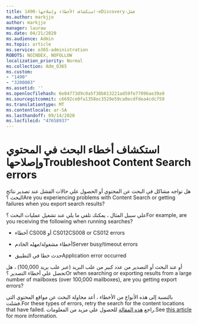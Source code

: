 ```yaml
---
title: 1490-استكشاف الأخطاء وإصلاحها-eDiscovery-فشل
ms.author: markjjo
author: markjjo
manager: lauraw
ms.date: 04/21/2020
ms.audience: Admin
ms.topic: article
ms.service: o365-administration
ROBOTS: NOINDEX, NOFOLLOW
localization_priority: Normal
ms.collection: Adm_O365
ms.custom:
- "1490"
- "3200003"
ms.assetid: ''
ms.openlocfilehash: 6e04773d9c0a5f30b613221ad59fe77096ae39a9
ms.sourcegitcommit: c6692ce0fa1358ec3529e59ca0ecdfdea4cdc759
ms.translationtype: MT
ms.contentlocale: ar-SA
ms.lasthandoff: 09/14/2020
ms.locfileid: "47658937"
---
```

# <a name="troubleshoot-content-search-errors"></a><span data-ttu-id="9ef36-102">استكشاف أخطاء البحث في المحتوي وإصلاحها</span><span class="sxs-lookup"><span data-stu-id="9ef36-102">Troubleshoot Content Search errors</span></span>

<span data-ttu-id="9ef36-103">هل تواجه مشاكل في البحث عن المحتوي أو الحصول علي حالات الفشل عند تصدير نتائج البحث ؟</span><span class="sxs-lookup"><span data-stu-id="9ef36-103">Are you experiencing problems with Content Search or getting failures when you export search results?</span></span>

<span data-ttu-id="9ef36-104">علي سبيل المثال ، يمكنك تلقي ما يلي عند تشغيل عمليات البحث ؟</span><span class="sxs-lookup"><span data-stu-id="9ef36-104">For example, are you receiving the following when running searches?</span></span>

- <span data-ttu-id="9ef36-105">أخطاء CS008 أو CS012</span><span class="sxs-lookup"><span data-stu-id="9ef36-105">CS008 or CS012 errors</span></span>

- <span data-ttu-id="9ef36-106">أخطاء مشغولة/مهله الخادم</span><span class="sxs-lookup"><span data-stu-id="9ef36-106">Server busy/timeout errors</span></span>

- <span data-ttu-id="9ef36-107">حدث خطا في التطبيق</span><span class="sxs-lookup"><span data-stu-id="9ef36-107">Application error occurred</span></span>

<span data-ttu-id="9ef36-108">أو عند البحث أو التصدير من عدد كبير من علب البريد (عبر علب بريد 100,000) ، هل تحصل علي أخطاء التصدير ؟</span><span class="sxs-lookup"><span data-stu-id="9ef36-108">Or when searching or exporting results from a large number of mailboxes (over 100,000 mailboxes), are you getting export errors?</span></span>

<span data-ttu-id="9ef36-109">بالنسبة إلى هذه الأنواع من الأخطاء ، أعد محاولة البحث عن مواقع المحتوي التي فشلت.</span><span class="sxs-lookup"><span data-stu-id="9ef36-109">For these types of errors, retry the search for the content locations that have failed.</span></span> <span data-ttu-id="9ef36-110">راجع  [هذه المقالة](https://docs.microsoft.com/microsoft-365/compliance/retry-failed-content-search) للحصول علي مزيد من المعلومات.</span><span class="sxs-lookup"><span data-stu-id="9ef36-110">See  [this article](https://docs.microsoft.com/microsoft-365/compliance/retry-failed-content-search) for more information.</span></span>
